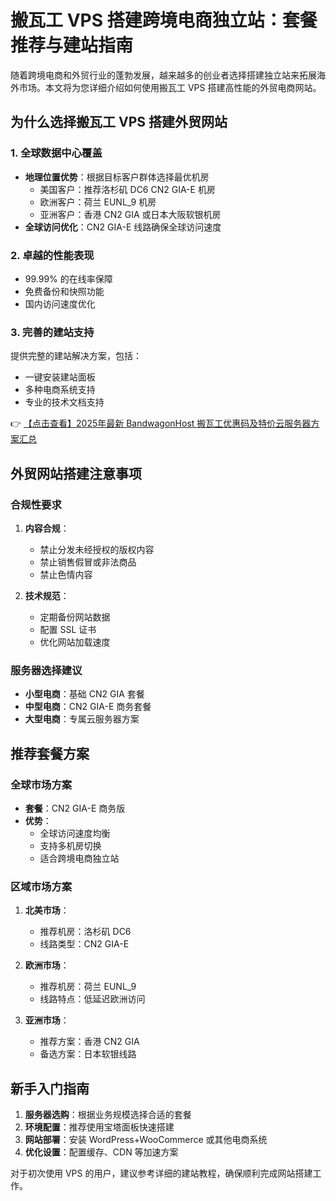 # 搬瓦工 VPS 搭建跨境电商独立站：套餐推荐与建站指南

随着跨境电商和外贸行业的蓬勃发展，越来越多的创业者选择搭建独立站来拓展海外市场。本文将为您详细介绍如何使用搬瓦工 VPS 搭建高性能的外贸电商网站。

## 为什么选择搬瓦工 VPS 搭建外贸网站

### 1. 全球数据中心覆盖
- **地理位置优势**：根据目标客户群体选择最优机房
  - 美国客户：推荐洛杉矶 DC6 CN2 GIA-E 机房
  - 欧洲客户：荷兰 EUNL_9 机房
  - 亚洲客户：香港 CN2 GIA 或日本大阪软银机房
- **全球访问优化**：CN2 GIA-E 线路确保全球访问速度

### 2. 卓越的性能表现
- 99.99% 的在线率保障
- 免费备份和快照功能
- 国内访问速度优化

### 3. 完善的建站支持
提供完整的建站解决方案，包括：
- 一键安装建站面板
- 多种电商系统支持
- 专业的技术文档支持

👉 [【点击查看】2025年最新 BandwagonHost 搬瓦工优惠码及特价云服务器方案汇总](https://bit.ly/banwagon)

## 外贸网站搭建注意事项

### 合规性要求
1. **内容合规**：
   - 禁止分发未经授权的版权内容
   - 禁止销售假冒或非法商品
   - 禁止色情内容

2. **技术规范**：
   - 定期备份网站数据
   - 配置 SSL 证书
   - 优化网站加载速度

### 服务器选择建议
- **小型电商**：基础 CN2 GIA 套餐
- **中型电商**：CN2 GIA-E 商务套餐
- **大型电商**：专属云服务器方案

## 推荐套餐方案

### 全球市场方案
- **套餐**：CN2 GIA-E 商务版
- **优势**：
  - 全球访问速度均衡
  - 支持多机房切换
  - 适合跨境电商独立站

### 区域市场方案
1. **北美市场**：
   - 推荐机房：洛杉矶 DC6
   - 线路类型：CN2 GIA-E

2. **欧洲市场**：
   - 推荐机房：荷兰 EUNL_9
   - 线路特点：低延迟欧洲访问

3. **亚洲市场**：
   - 推荐方案：香港 CN2 GIA
   - 备选方案：日本软银线路

## 新手入门指南
1. **服务器选购**：根据业务规模选择合适的套餐
2. **环境配置**：推荐使用宝塔面板快速搭建
3. **网站部署**：安装 WordPress+WooCommerce 或其他电商系统
4. **优化设置**：配置缓存、CDN 等加速方案

对于初次使用 VPS 的用户，建议参考详细的建站教程，确保顺利完成网站搭建工作。